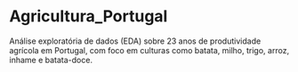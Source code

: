 # Agricultura_Portugal
Análise exploratória de dados (EDA) sobre 23 anos de produtividade agrícola em Portugal, com foco em culturas como batata, milho, trigo, arroz, inhame e batata-doce.

